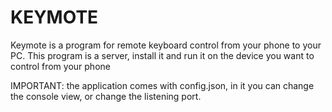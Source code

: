 # KEYMOTE

Keymote is a program for remote keyboard control from your phone to your PC. This program is a server, install it and run it on the device you want to control from your phone

IMPORTANT: the application comes with config.json, in it you can change the console view, or change the listening port.
